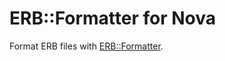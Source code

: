 # ERB::Formatter for Nova

Format ERB files with [ERB::Formatter](https://github.com/nebulab/erb-formatter).
